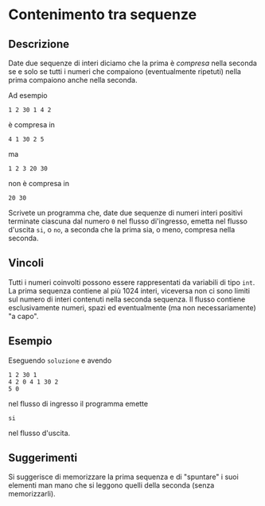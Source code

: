 Contenimento tra sequenze
=========================

Descrizione
-----------

Date due sequenze di interi diciamo che la prima è *compresa* nella seconda se e
solo se tutti i numeri che compaiono (eventualmente ripetuti) nella prima
compaiono anche nella seconda.

Ad esempio

	1 2 30 1 4 2

è compresa in

	4 1 30 2 5

ma

	1 2 3 20 30

non è compresa in

	20 30

Scrivete un programma che, date due sequenze di numeri interi positivi terminate
ciascuna dal numero `0` nel flusso di'ingresso, emetta nel flusso d'uscita `si`,
o `no`, a seconda che la prima sia, o meno, compresa nella seconda.


Vincoli
-------

Tutti i numeri coinvolti possono essere rappresentati da variabili di tipo
`int`. La prima sequenza contiene al più 1024 interi, viceversa non ci sono
limiti sul numero di interi contenuti nella seconda sequenza. Il flusso
contiene esclusivamente numeri, spazi ed eventualmente (ma non
necessariamente) "a capo".


Esempio
-------

Eseguendo `soluzione` e avendo

	1 2 30 1
	4 2 0 4 1 30 2
	5 0

nel flusso di ingresso il programma emette

	si

nel flusso d'uscita.


Suggerimenti
------------

Si suggerisce di memorizzare la prima sequenza e di "spuntare" i suoi elementi
man mano che si leggono quelli della seconda (senza memorizzarli).
